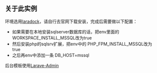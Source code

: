 
## 关于此实例

环境选用[laradock](http://laradock.io/)，请自行去官网下载安装，完成后需要做以下配置：
- 如果需要在本地安装sqlserver数据库的话，把env里面的 WORKSPACE_INSTALL_MSSQL改为true
- 然后安装php的sqlsrv扩展，把env中的 PHP_FPM_INSTALL_MSSQL改为true
- 之后再env中添加一条 DB_HOST=mssql

后台模板使用[Larave-Admin](https://laravel-admin.org/docs/zh/installation) 

